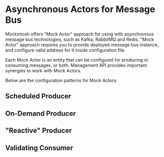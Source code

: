 # Asynchronous Actors for Message Bus

Mockintosh offers "Mock Actor" approach for using with asynchronous message bus technologies, such as Kafka, RabbitMQ and Redis. "Mock Actor" approach requires you to provide deployed message bus instance, and configure valid address for it inside configuration file.

Each Mock Actor is an entity that can be configured for producing or consuming messages, or both. Management API provides important synergies to work with Mock Actors.

Below are the configuration patterns for Mock Actors:

## Scheduled Producer

## On-Demand Producer

## "Reactive" Producer

## Validating Consumer

